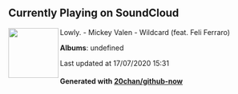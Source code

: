 ## Currently Playing on SoundCloud

[<img align="left" width="100" src="https://i1.sndcdn.com/artworks-000216213949-yv2upx-t120x120.jpg">](https://soundcloud.com/lowlypalace/mickey-valen-wildcard-feat-feli-ferraro)

Lowly. - Mickey Valen - Wildcard (feat. Feli Ferraro)

**Albums**: undefined

Last updated at 17/07/2020 15:31

#### Generated with [20chan/github-now](https://github.com/20chan/github-now)


<!--
**20chan/20chan** is a ✨ _special_ ✨ repository because its `README.md` (this file) appears on your GitHub profile.

Here are some ideas to get you started:

- 🔭 I’m currently working on ...
- 🌱 I’m currently learning ...
- 👯 I’m looking to collaborate on ...
- 🤔 I’m looking for help with ...
- 💬 Ask me about ...
- 📫 How to reach me: ...
- 😄 Pronouns: ...
- ⚡ Fun fact: ...
-->
